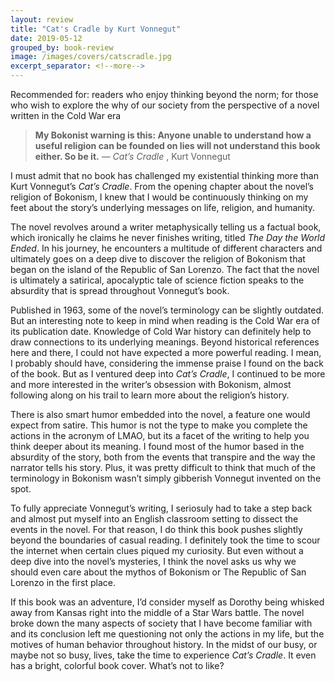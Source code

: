 ```yaml
---
layout: review
title: "Cat's Cradle by Kurt Vonnegut"
date: 2019-05-12
grouped_by: book-review
image: /images/covers/catscradle.jpg
excerpt_separator: <!--more-->
---
```


Recommended for: readers who enjoy thinking beyond the norm; for those who wish to explore the why of our society from the perspective of a novel written in the Cold War era
<!--more-->

> **My Bokonist warning is this:
> Anyone unable to understand how a useful religion can be founded on lies will not understand this book either.
> So be it.**
> — _Cat’s Cradle_ , Kurt Vonnegut

I must admit that no book has challenged my existential thinking more than Kurt Vonnegut’s _Cat’s Cradle_. From the opening chapter about the novel’s religion of Bokonism, I knew that I would be continuously thinking on my feet about the story’s underlying messages on life, religion, and humanity.

The novel revolves around a writer metaphysically telling us a factual book, which ironically he claims he never finishes writing, titled _The Day the World Ended_. In his journey, he encounters a multitude of different characters and ultimately goes on a deep dive to discover the religion of Bokonism that began on the island of the Republic of San Lorenzo. The fact that the novel is ultimately a satirical, apocalyptic tale of science fiction speaks to the absurdity that is spread throughout Vonnegut’s book.

Published in 1963, some of the novel’s terminology can be slightly outdated. But an interesting note to keep in mind when reading is the Cold War era of its publication date. Knowledge of Cold War history can definitely help to draw connections to its underlying meanings. Beyond historical references here and there, I could not have expected a more powerful reading. I mean, I probably should have, considering the immense praise I found on the back of the book. But as I ventured deep into _Cat’s Cradle_, I continued to be more and more interested in the writer’s obsession with Bokonism, almost following along on his trail to learn more about the religion’s history.

There is also smart humor embedded into the novel, a feature one would expect from satire. This humor is not the type to make you complete the actions in the acronym of LMAO, but its a facet of the writing to help you think deeper about its meaning. I found most of the humor based in the absurdity of the story, both from the events that transpire and the way the narrator tells his story. Plus, it was pretty difficult to think that much of the terminology in Bokonism wasn’t simply gibberish Vonnegut invented on the spot.

To fully appreciate Vonnegut’s writing, I seriosuly had to take a step back and almost put myself into an English classroom setting to dissect the events in the novel. For that reason, I do think this book pushes slightly beyond the boundaries of casual reading. I definitely took the time to scour the internet when certain clues piqued my curiosity. But even without a deep dive into the novel’s mysteries, I think the novel asks us why we should even care about the mythos of Bokonism or The Republic of San Lorenzo in the first place.

If this book was an adventure, I’d consider myself as Dorothy being whisked away from Kansas right into the middle of a Star Wars battle. The novel broke down the many aspects of society that I have become familiar with and its conclusion left me questioning not only the actions in my life, but the motives of human behavior throughout history. In the midst of our busy, or maybe not so busy, lives, take the time to experience _Cat’s Cradle_. It even has a bright, colorful book cover. What’s not to like?
